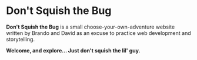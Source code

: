 Don't Squish the Bug
===

**Don't Squish the Bug** is a small choose-your-own-adventure website written by Brando and David as an excuse to practice web development and storytelling.

**Welcome, and explore... Just don't squish the lil' guy.**
